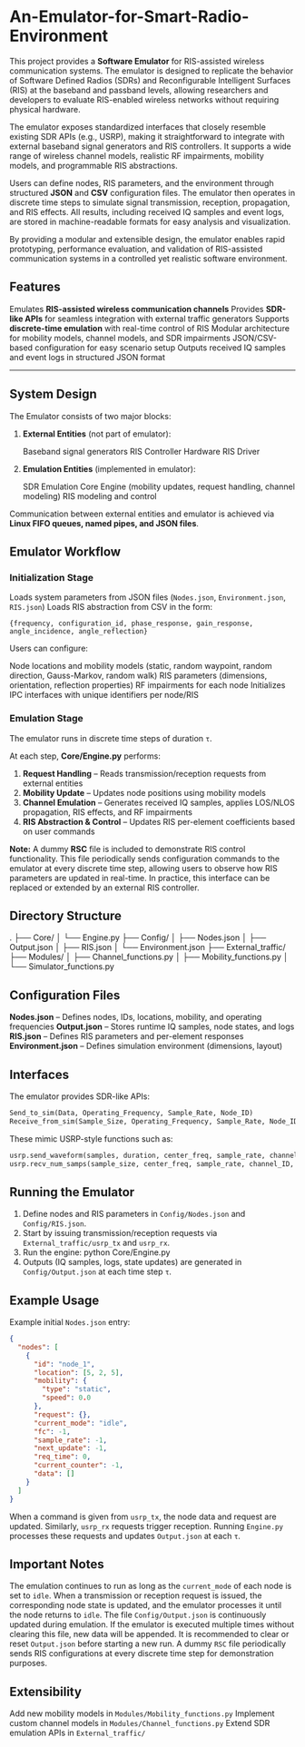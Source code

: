 # An-Emulator-for-Smart-Radio-Environment
This project provides a **Software Emulator** for RIS-assisted wireless communication systems.
The emulator is designed to replicate the behavior of Software Defined Radios (SDRs) and Reconfigurable Intelligent Surfaces (RIS) at the baseband and passband levels, allowing researchers and developers to evaluate RIS-enabled wireless networks without requiring physical hardware.

The emulator exposes standardized interfaces that closely resemble existing SDR APIs (e.g., USRP), making it straightforward to integrate with external baseband signal generators and RIS controllers. It supports a wide range of wireless channel models, realistic RF impairments, mobility models, and programmable RIS abstractions.

Users can define nodes, RIS parameters, and the environment through structured **JSON** and **CSV** configuration files. The emulator then operates in discrete time steps to simulate signal transmission, reception, propagation, and RIS effects. All results, including received IQ samples and event logs, are stored in machine-readable formats for easy analysis and visualization.

By providing a modular and extensible design, the emulator enables rapid prototyping, performance evaluation, and validation of RIS-assisted communication systems in a controlled yet realistic software environment.



## Features

Emulates **RIS-assisted wireless communication channels**
Provides **SDR-like APIs** for seamless integration with external traffic generators
Supports **discrete-time emulation** with real-time control of RIS
Modular architecture for mobility models, channel models, and SDR impairments
JSON/CSV-based configuration for easy scenario setup
Outputs received IQ samples and event logs in structured JSON format

---

## System Design

The Emulator consists of two major blocks:

1. **External Entities** (not part of emulator):

     Baseband signal generators
     RIS Controller
     Hardware RIS Driver

2. **Emulation Entities** (implemented in emulator):

     SDR Emulation
     Core Engine (mobility updates, request handling, channel modeling)
     RIS modeling and control

Communication between external entities and emulator is achieved via **Linux FIFO queues, named pipes, and JSON files**.

## Emulator Workflow

### Initialization Stage

Loads system parameters from JSON files (`Nodes.json`, `Environment.json`, `RIS.json`)
Loads RIS abstraction from CSV in the form:

  ```
  {frequency, configuration_id, phase_response, gain_response, angle_incidence, angle_reflection}
  ```
Users can configure:

  Node locations and mobility models (static, random waypoint, random direction, Gauss-Markov, random walk)
  RIS parameters (dimensions, orientation, reflection properties)
  RF impairments for each node
Initializes IPC interfaces with unique identifiers per node/RIS

### Emulation Stage

The emulator runs in discrete time steps of duration `τ`.

At each step, **Core/Engine.py** performs:

1. **Request Handling** – Reads transmission/reception requests from external entities
2. **Mobility Update** – Updates node positions using mobility models
3. **Channel Emulation** – Generates received IQ samples, applies LOS/NLOS propagation, RIS effects, and RF impairments
4. **RIS Abstraction & Control** – Updates RIS per-element coefficients based on user commands

**Note:** A dummy **RSC** file is included to demonstrate RIS control functionality. This file periodically sends configuration commands to the emulator at every discrete time step, allowing users to observe how RIS parameters are updated in real-time. In practice, this interface can be replaced or extended by an external RIS controller.



## Directory Structure

.
├── Core/
│   └── Engine.py
├── Config/
│   ├── Nodes.json
│   ├── Output.json
│   ├── RIS.json
│   └── Environment.json
├── External_traffic/
├── Modules/
│   ├── Channel_functions.py
│   ├── Mobility_functions.py
│   └── Simulator_functions.py


## Configuration Files

**Nodes.json** – Defines nodes, IDs, locations, mobility, and operating frequencies
**Output.json** – Stores runtime IQ samples, node states, and logs
**RIS.json** – Defines RIS parameters and per-element responses
**Environment.json** – Defines simulation environment (dimensions, layout)



## Interfaces

The emulator provides SDR-like APIs:

```python
Send_to_sim(Data, Operating_Frequency, Sample_Rate, Node_ID)
Receive_from_sim(Sample_Size, Operating_Frequency, Sample_Rate, Node_ID)
```

These mimic USRP-style functions such as:

```python
usrp.send_waveform(samples, duration, center_freq, sample_rate, channel_ID, gain)
usrp.recv_num_samps(sample_size, center_freq, sample_rate, channel_ID, gain)
```


## Running the Emulator

1. Define nodes and RIS parameters in `Config/Nodes.json` and `Config/RIS.json`.
2. Start by issuing transmission/reception requests via `External_traffic/usrp_tx` and `usrp_rx`.
3. Run the engine: python Core/Engine.py
4. Outputs (IQ samples, logs, state updates) are generated in `Config/Output.json` at each time step `τ`.

## Example Usage

Example initial `Nodes.json` entry:

```json
{
  "nodes": [
    {
      "id": "node_1",
      "location": [5, 2, 5],
      "mobility": {
        "type": "static",
        "speed": 0.0
      },
      "request": {},
      "current_mode": "idle",
      "fc": -1,
      "sample_rate": -1,
      "next_update": -1,
      "req_time": 0,
      "current_counter": -1,
      "data": []
    }
  ]
}
```

When a command is given from `usrp_tx`, the node data and request are updated. Similarly, `usrp_rx` requests trigger reception. Running `Engine.py` processes these requests and updates `Output.json` at each `τ`.


## Important Notes

The emulation continues to run as long as the `current_mode` of each node is set to `idle`.
  When a transmission or reception request is issued, the corresponding node state is updated, and the emulator processes it until the node returns to `idle`.
The file `Config/Output.json` is continuously updated during emulation. If the emulator is executed multiple times without clearing this file, new data will be appended. It is recommended to clear or reset `Output.json` before starting a new run.
A dummy `RSC` file periodically sends RIS configurations at every discrete time step for demonstration purposes.


## Extensibility

Add new mobility models in `Modules/Mobility_functions.py`
Implement custom channel models in `Modules/Channel_functions.py`
Extend SDR emulation APIs in `External_traffic/`


